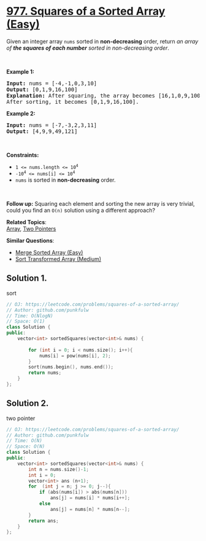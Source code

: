 # [977. Squares of a Sorted Array (Easy)](https://leetcode.com/problems/squares-of-a-sorted-array/)

<p>Given an integer array <code>nums</code> sorted in <strong>non-decreasing</strong> order, return <em>an array of <strong>the squares of each number</strong> sorted in non-decreasing order</em>.</p>

<p>&nbsp;</p>
<p><strong>Example 1:</strong></p>

<pre><strong>Input:</strong> nums = [-4,-1,0,3,10]
<strong>Output:</strong> [0,1,9,16,100]
<strong>Explanation:</strong> After squaring, the array becomes [16,1,0,9,100].
After sorting, it becomes [0,1,9,16,100].
</pre>

<p><strong>Example 2:</strong></p>

<pre><strong>Input:</strong> nums = [-7,-3,2,3,11]
<strong>Output:</strong> [4,9,9,49,121]
</pre>

<p>&nbsp;</p>
<p><strong>Constraints:</strong></p>

<ul>
	<li><code><span>1 &lt;= nums.length &lt;= </span>10<sup>4</sup></code></li>
	<li><code>-10<sup>4</sup> &lt;= nums[i] &lt;= 10<sup>4</sup></code></li>
	<li><code>nums</code> is sorted in <strong>non-decreasing</strong> order.</li>
</ul>

<p>&nbsp;</p>
<strong>Follow up:</strong> Squaring each element and sorting the new array is very trivial, could you find an <code>O(n)</code> solution using a different approach?

**Related Topics**:  
[Array](https://leetcode.com/tag/array/), [Two Pointers](https://leetcode.com/tag/two-pointers/)

**Similar Questions**:
* [Merge Sorted Array (Easy)](https://leetcode.com/problems/merge-sorted-array/)
* [Sort Transformed Array (Medium)](https://leetcode.com/problems/sort-transformed-array/)

## Solution 1.
sort

```cpp
// OJ: https://leetcode.com/problems/squares-of-a-sorted-array/
// Author: github.com/punkfulw
// Time: O(NlogN)
// Space: O(1)
class Solution {
public:
    vector<int> sortedSquares(vector<int>& nums) {
        
        for (int i = 0; i < nums.size(); i++){
            nums[i] = pow(nums[i], 2);
        }
        sort(nums.begin(), nums.end());
        return nums;
    }
};
```

## Solution 2.
two pointer

```cpp
// OJ: https://leetcode.com/problems/squares-of-a-sorted-array/
// Author: github.com/punkfulw
// Time: O(N)
// Space: O(N)
class Solution {
public:
    vector<int> sortedSquares(vector<int>& nums) {
        int n = nums.size()-1;
        int i = 0;
        vector<int> ans (n+1);
        for  (int j = n; j >= 0; j--){
            if (abs(nums[i]) > abs(nums[n]))
                ans[j] = nums[i] * nums[i++];
            else 
                ans[j] = nums[n] * nums[n--];
        }
        return ans;
    }
};
```
